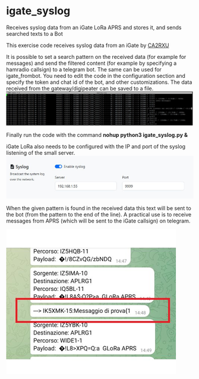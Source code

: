 # igate_syslog
Receives syslog data from an iGate LoRa APRS and stores it, and sends searched texts to a Bot

This exercise code receives syslog data from an iGate by [CA2RXU](https://github.com/richonguzman/LoRa_APRS_iGate)<br>

It is possible to set a search pattern on the received data (for example for messages) and send the filtered content (for example by specifying a hamradio callsign) to a telegram bot. The same can be used for igate_frombot. You need to edit the code in the configuration section and specify the token and chat id of the bot, and other customizations. The data received from the gateway/digipeater can be saved to a file.<br>
![](https://github.com/ik5xmk/igate_syslog/blob/main/igate_syslog_02.jpg)<br>

Finally run the code with the command **nohup python3 igate_syslog.py &**<br>

iGate LoRa also needs to be configured with the IP and port of the syslog listening of the small server.<br>
![](https://github.com/ik5xmk/igate_syslog/blob/main/igate_syslog_01.jpg)<br>

When the given pattern is found in the received data this text will be sent to the bot (from the pattern to the end of the line). A practical use is to receive messages from APRS (which will be sent to the iGate callsign) on telegram.<br>

![](https://github.com/ik5xmk/igate_syslog/blob/main/igate_syslog_03.jpg)<br>
